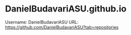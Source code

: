 # DanielBudavariASU.github.io
Username: DanielBudavariASU
URL: https://github.com/DanielBudavariASU?tab=repositories 